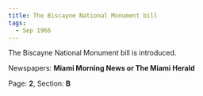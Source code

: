 ```yaml
---  
title: The Biscayne National Monument bill  
tags:  
  - Sep 1966  
---  
```

  
The Biscayne National Monument bill is introduced.  
  
Newspapers: **Miami Morning News or The Miami Herald**  
  
Page: **2**, Section: **B** 
